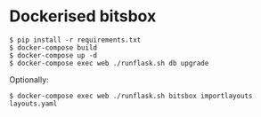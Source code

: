 # Dockerised bitsbox

```console
$ pip install -r requirements.txt
$ docker-compose build
$ docker-compose up -d
$ docker-compose exec web ./runflask.sh db upgrade
```

Optionally:

```console
$ docker-compose exec web ./runflask.sh bitsbox importlayouts layouts.yaml
```

